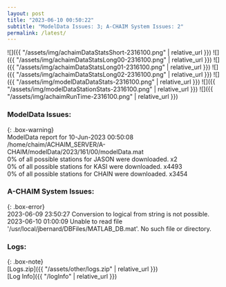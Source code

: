 ```yaml
---
layout: post
title: "2023-06-10 00:50:22"
subtitle: "ModelData Issues: 3; A-CHAIM System Issues: 2"
permalink: /latest/
---
```


![]({{ "/assets/img/achaimDataStatsShort-2316100.png" | relative_url }})
![]({{ "/assets/img/achaimDataStatsLong00-2316100.png" | relative_url }})
![]({{ "/assets/img/achaimDataStatsLong01-2316100.png" | relative_url }})
![]({{ "/assets/img/achaimDataStatsLong02-2316100.png" | relative_url }})
![]({{ "/assets/img/modelDataDataStats-2316100.png" | relative_url }})
![]({{ "/assets/img/modelDataStationStats-2316100.png" | relative_url }})
![]({{ "/assets/img/achaimRunTime-2316100.png" | relative_url }})


### ModelData Issues:  
  
{: .box-warning}  
 ModelData report for 10-Jun-2023 00:50:08   
 /home/chaim/ACHAIM_SERVER/A-CHAIM/modelData/2023/161/00/modelData.mat   
 0% of all possible stations for JASON were downloaded. x2   
 0% of all possible stations for KASI were downloaded. x4493   
 0% of all possible stations for CHAIN were downloaded. x3454   
  
### A-CHAIM System Issues:  
  
{: .box-error}  
2023-06-09 23:50:27 Conversion to logical from string is not possible.  
2023-06-10 01:00:09 Unable to read file '/usr/local/jbernard/DBFiles/MATLAB_DB.mat'. No such file or directory.  

### Logs:  
  
{: .box-note}  
[Logs.zip]({{ "/assets/other/logs.zip" | relative_url }})  
[Log Info]({{ "/logInfo" | relative_url }})  
